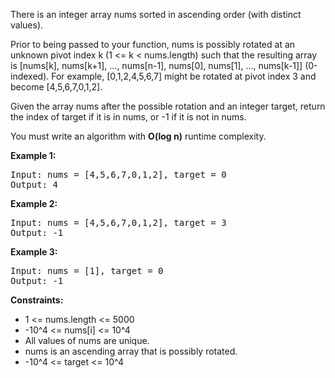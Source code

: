 There is an integer array nums sorted in ascending order (with distinct values).

Prior to being passed to your function, nums is possibly rotated at an unknown pivot index k (1 <= k < nums.length) such that the resulting array is [nums[k], nums[k+1], ..., nums[n-1], nums[0], nums[1], ..., nums[k-1]] (0-indexed). For example, [0,1,2,4,5,6,7] might be rotated at pivot index 3 and become [4,5,6,7,0,1,2].

Given the array nums after the possible rotation and an integer target, return the index of target if it is in nums, or -1 if it is not in nums.

You must write an algorithm with **O(log n)** runtime complexity.

**Example 1:**
<pre>
Input: nums = [4,5,6,7,0,1,2], target = 0
Output: 4
</pre>

**Example 2:**
<pre>
Input: nums = [4,5,6,7,0,1,2], target = 3
Output: -1
</pre>

**Example 3:**
<pre>
Input: nums = [1], target = 0
Output: -1
</pre>

**Constraints:**

- 1 <= nums.length <= 5000
- -10^4 <= nums[i] <= 10^4
- All values of nums are unique.
- nums is an ascending array that is possibly rotated.
- -10^4 <= target <= 10^4
